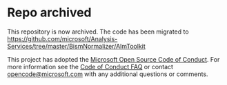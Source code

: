 
# Repo archived

This repository is now archived. The code has been migrated to https://github.com/microsoft/Analysis-Services/tree/master/BismNormalizer/AlmToolkit

This project has adopted the [Microsoft Open Source Code of Conduct](https://opensource.microsoft.com/codeofconduct/).
For more information see the [Code of Conduct FAQ](https://opensource.microsoft.com/codeofconduct/faq/) or
contact [opencode@microsoft.com](mailto:opencode@microsoft.com) with any additional questions or comments.
